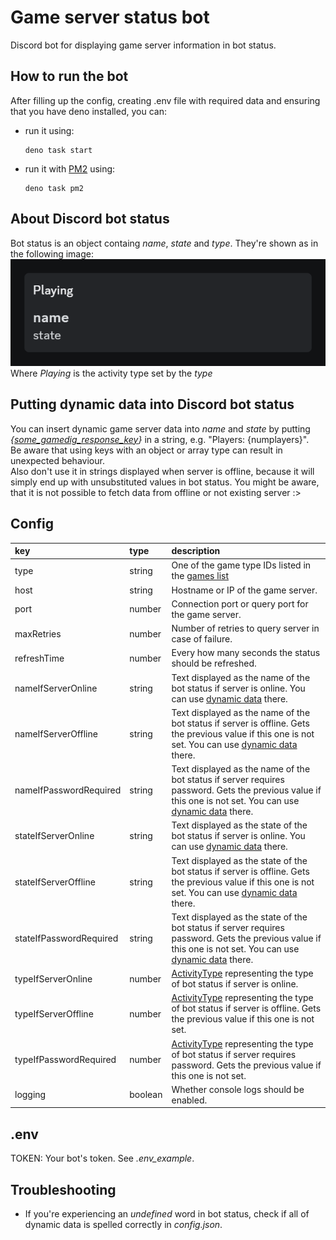 # Game server status bot
Discord bot for displaying game server information in bot status.

## How to run the bot
After filling up the config, creating .env file with required data and ensuring that you have deno installed, you can:
- run it using:
    ```shell
    deno task start
    ```
- run it with [PM2](https://pm2.keymetrics.io/) using:
    ```shell
    deno task pm2
    ```

## About Discord bot status
Bot status is an object containg *name*, *state* and *type*. They're shown as in the following image:  
![alt text](image.png)  
Where *Playing* is the activity type set by the *type*

## Putting dynamic data into Discord bot status
You can insert dynamic game server data into *name* and *state* by putting *{[some_gamedig_response_key](https://github.com/gamedig/node-gamedig?tab=readme-ov-file#query-response)}* in a string, e.g. "Players: {numplayers}".  
Be aware that using keys with an object or array type can result in unexpected behaviour.  
Also don't use it in strings displayed when server is offline, because it will simply end up with unsubstituted values in bot status. You might be aware, that it is not possible to fetch data from offline or not existing server :> 

## Config
| **key** | **type** | **description** |
|:---|:---|:---|
| type | string | One of the game type IDs listed in the [games list](https://github.com/gamedig/node-gamedig/blob/HEAD/GAMES_LIST.md) |
| host | string | Hostname or IP of the game server. |
| port | number | Connection port or query port for the game server. |
| maxRetries | number | Number of retries to query server in case of failure. |
| refreshTime | number | Every how many seconds the status should be refreshed. |
| nameIfServerOnline | string | Text displayed as the name of the bot status if server is online. You can use [dynamic data](https://github.com/kameqdev/game-server-status-bot?tab=readme-ov-file#putting-dynamic-data-into-discord-bot-status) there. |
| nameIfServerOffline | string | Text displayed as the name of the bot status if server is offline. Gets the previous value if this one is not set. You can use [dynamic data](https://github.com/kameqdev/game-server-status-bot?tab=readme-ov-file#putting-dynamic-data-into-discord-bot-status) there. |
| nameIfPasswordRequired | string | Text displayed as the name of the bot status if server requires password. Gets the previous value if this one is not set. You can use [dynamic data](https://github.com/kameqdev/game-server-status-bot?tab=readme-ov-file#putting-dynamic-data-into-discord-bot-status) there. |
| stateIfServerOnline | string | Text displayed as the state of the bot status if server is online. You can use [dynamic data](https://github.com/kameqdev/game-server-status-bot?tab=readme-ov-file#putting-dynamic-data-into-discord-bot-status) there. |
| stateIfServerOffline | string | Text displayed as the state of the bot status if server is offline. Gets the previous value if this one is not set. You can use [dynamic data](https://github.com/kameqdev/game-server-status-bot?tab=readme-ov-file#putting-dynamic-data-into-discord-bot-status) there. |
| stateIfPasswordRequired | string | Text displayed as the state of the bot status if server requires password. Gets the previous value if this one is not set. You can use [dynamic data](https://github.com/kameqdev/game-server-status-bot?tab=readme-ov-file#putting-dynamic-data-into-discord-bot-status) there. |
| typeIfServerOnline | number | [ActivityType](https://discord-api-types.dev/api/discord-api-types-v10/enum/ActivityType) representing the type of bot status if server is online. |
| typeIfServerOffline | number | [ActivityType](https://discord-api-types.dev/api/discord-api-types-v10/enum/ActivityType) representing the type of bot status if server is offline. Gets the previous value if this one is not set. |
| typeIfPasswordRequired | number | [ActivityType](https://discord-api-types.dev/api/discord-api-types-v10/enum/ActivityType) representing the type of bot status if server requires password. Gets the previous value if this one is not set. |
| logging | boolean | Whether console logs should be enabled. |

## .env
TOKEN: Your bot's token. See *.env_example*.

## Troubleshooting
- If you're experiencing an *undefined* word in bot status, check if all of dynamic data is spelled correctly in *config.json*.
